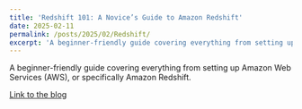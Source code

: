 ```yaml
---
title: 'Redshift 101: A Novice’s Guide to Amazon Redshift'
date: 2025-02-11
permalink: /posts/2025/02/Redshift/
excerpt: 'A beginner-friendly guide covering everything from setting up Amazon Web Services (AWS), or specifically Amazon Redshift.'
---
```

A beginner-friendly guide covering everything from setting up Amazon Web Services (AWS), or specifically Amazon Redshift. 

[Link to the blog](https://medium.com/sfu-cspmp/redshift-101-a-novices-guide-to-amazon-redshift-4a063cddf92f)